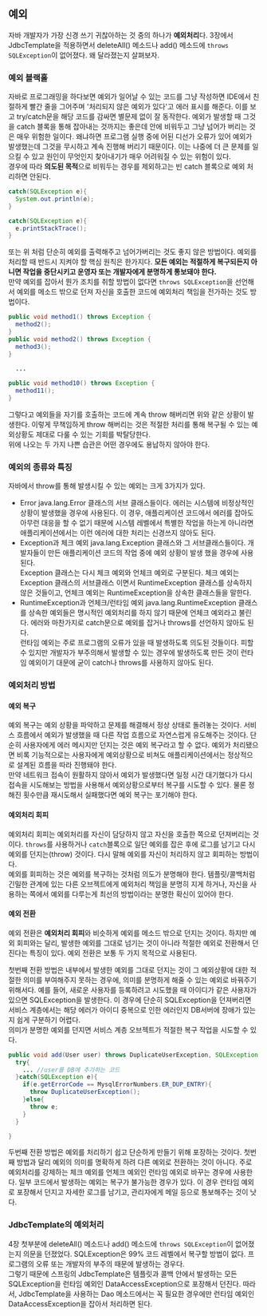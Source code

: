 ## 예외
자바 개발자가 가장 신경 쓰기 귀찮아하는 것 중의 하나가 **예외처리**다. 3장에서 JdbcTemplate을 적용하면서 deleteAll() 메소드나 add() 메소드에 ```throws SQLException```이 없어졌다.
왜 달라졌는지 살펴보자.

### 예외 블랙홀
자바로 프로그래밍을 하다보면 예외가 일어날 수 있는 코드를 그냥 작성하면 IDE에서 친절하게 빨간 줄을 그어주며 '처리되지 않은 예외가 있다'고 에러 표시를 해준다. 이를 보고 try/catch문을 해당 코드를 감싸면 별문제 없이 잘 동작한다. 
예외가 발생할 때 그것을 catch 블록을 통해 잡아내는 것까지는 좋은데 안에 비워두고 그냥 넘어가 버리는 것은 매우 위험한 일이다. 왜냐하면 프로그램 실행 중에 어된 디선가 오류가 있어 예외가 발생했는데 그것을 무시하고 계속 진행해 버리기 때문이다. 이는 나중에 더 큰 문제를 일으킬 수 있고 원인이 무엇인지 찾아내기가 매우 어려워질 수 있는 위험이 있다.  
경우에 따라 **의도된 목적**으로 비워두는 경우를 제외하고는 빈 catch 블록으로 예외 처리하면 안된다.  
~~~java 
catch(SQLException e){
  System.out.println(e);
}

catch(SQLException e){
  e.printStackTrace();
}
~~~
또는 위 처럼 단순히 예외를 출력해주고 넘어가버리는 것도 좋지 않은 방법이다. 예외를 처리할 때 반드시 지켜야 할 핵심 원칙은 한가지다. **모든 예외는 적절하게 복구되든지 아니면 작업을 중단시키고 운영자 또는 개발자에게 분명하게 통보돼야 한다.**  
만약 예외를 잡아서 뭔가 조치를 취할 방법이 없다면 ```throws SQLException```을 선언해서 예외를 메소드 밖으로 던져 자신을 호출한 코드에 예외처리 책임을 전가하는 것도 방법이다.  
~~~java
public void method1() throws Exception {
  method2();
}
public void method2() throws Exception {
  method3();
}

  ...
  
public void method10() throws Exception {
  method11();
}
~~~
그렇다고 예외들을 자기를 호출하는 코드에 계속 throw 해버리면 위와 같은 상황이 발생한다. 이렇게 무책임하게 throw 해버리는 것은 적절한 처리를 통해 복구될 수 있는 예외상황도 제대로 다룰 수 있는 기회를 박탈당한다.  
위에 나오는 두 가지 나쁜 습관은 어떤 경우에도 용납하지 않아야 한다.

### 예외의 종류와 특징
자바에서 throw를 통해 발생시킬 수 있는 예외는 크게 3가지가 있다.
+ Error
    java.lang.Error 클래스의 서브 클래스들이다. 에러는 시스템에 비정상적인 상황이 발생했을 경우에 사용된다. 이 경우, 애플리케이션 코드에서 에러를 잡아도 아무런 대응을 할 수 없기 때문에 시스템 레벨에서 특별한 작업을 하는게 아니라면 애플리케이션에서는 이런 에러에 대한 처리는 신경쓰지 않아도 된다.  
+ Exception과 체크 예외
    java.lang.Exception 클래스와 그 서브클래스들이다. 개발자들이 만든 애플리케이션 코드의 작업 중에 예외 상황이 발생 했을 경우에 사용된다.  
    Exception 클래스는 다시 체크 예외와 언체크 예외로 구분된다. 체크 예외는 Exception 클래스의 서브클래스 이면서 RuntimeException 클래스를 상속하지 않은 것들이고, 언체크 예외는 RuntimeException을 상속한 클래스들을 말한다.  
+ RuntimeException과 언체크/런타임 예외
    java.lang.RuntimeException 클래스를 상속한 예외들은 명시적인 예외처리를 하지 않기 때문에 언체크 예외라고 불린다. 에러와 마찬가지로 catch문으로 예외를 잡거나 throws를 선언하지 않아도 된다.  
    런타임 예외는 주로 프로그램의 오류가 있을 때 발생하도록 의도된 것들이다. 피할 수 있지만 개발자가 부주의해서 발생할 수 있는 경우에 발생하도록 만든 것이 런타임 예외이기 대문에 굳이 catch나 throws를 사용하지 않아도 된다.  
  
  

### 예외처리 방법

#### 예외 복구
예외 복구는 예외 상황을 파악하고 문제를 해결해서 정상 상태로 돌려놓는 것이다. 서비스 흐름에서 예외가 발생했을 때 다른 작업 흐름으로 자연스럽게 유도해주는 것이다. 단순히 사용자에게 에러 메시지만 던지는 것은 예외 복구라고 할 수 없다. 예외가 처리됐으면 비록 기능적으로는 사용자에게 예외상황으로 비쳐도 애플리케이션에서는 정상적으로 설계된 흐름을 따라 진행돼야 한다.  
만약 네트워크 접속이 원활하지 않아서 예외가 발생했다면 일정 시간 대기했다가 다시 접속을 시도해보는 방법을 사용해서 예외상황으로부터 복구를 시도할 수 있다. 물론 정해진 횟수만큼 재시도해서 실패했다면 예외 복구는 포기해야 한다.  
  
   
#### 예외처리 회피
예외처리 회피는 예외처리를 자신이 담당하지 않고 자신을 호출한 쪽으로 던져버리는 것이다. ```throws```를 사용하거나 ```catch```블록으로 일단 예외를 잡은 후에 로그를 남기고 다시 예외를 던지는(throw) 것이다. 다시 말해 예외를 자신이 처리하지 않고 회피하는 방법이다.  
예외를 회피하는 것은 예외를 복구하는 것처럼 의도가 분명해야 한다. 템플릿/콜백처럼 긴밀한 관계에 있는 다른 오브젝트에게 예외처리 책임을 분명히 지게 하거나, 자신을 사용하는 쪽에서 예외를 다루는게 최선의 방법이라는 분명한 확신이 있어야 한다.  
  
  
#### 예외 전환
예외 전환은 **예외처리 회피**와 비슷하게 예외를 메소드 밖으로 던지는 것이다. 하지만 예외 회피와는 달리, 발생한 예외를 그대로 넘기는 것이 아니라 적절한 예외로 전환해서 던진다는 특징이 있다. 예외 전환은 보통 두 가지 목적으로 사용된다.  
  
  
  
첫번째 전환 방법은 내부에서 발생한 예외를 그대로 던지는 것이 그 예외상황에 대한 적절한 의미를 부여해주지 못하는 경우에, 의미를 분명하게 해줄 수 있는 예외로 바꿔주기 위해서다.
예를 들어, 새로운 사용자를 등록하려고 시도했을 때 아이디가 같은 사용자가 있으면 SQLException을 발생한다. 이 경우에 단순히 SQLException을 던져버리면 서비스 계층에서는 해당 에러가 아이디 중복으로 인한 에러인지 DB서버에 장애가 있는지 쉽게 구분하기 어렵다.  
의미가 분명한 예외를 던지면 서비스 계층 오브젝트가 적절한 복구 작업을 시도할 수 있다.
~~~java
public void add(User user) throws DuplicateUserException, SQLException {
  try{
    ... //user를 DB에 추가하는 코드
  }catch(SQLException e){
    if(e.getErrorCode == MysqlErrorNumbers.ER_DUP_ENTRY){
      throw DuplicateUserException();
    }else{
      throw e;
    }
  }

}
~~~
 
 
두번째 전환 방법은 예외를 처리하기 쉽고 단순하게 만들기 위해 포장하는 것이다. 첫번째 방법과 달리 예외의 의미를 명확하게 하려 다른 예외로 전환하는 것이 아니다. 주로 예외처리를 강제하는 체크 예외를 언체크 예외인 런타임 예외로 바꾸는 경우에 사용한다. 
일부 코드에서 발생하는 예외는 복구가 불가능한 경우가 있다. 이 경우 런타임 예외로 포장해서 던지고 자세한 로그를 남기고, 관리자에게 메일 등으로 통보해주는 것이 낫다.  
  
### JdbcTemplate의 예외처리
4장 첫부분에 deleteAll() 메소드나 add() 메소드에 ```throws SQLException```이 없어졌는지 의문을 던졌었다. SQLException은 99% 코드 레벨에서 복구할 방법이 없다. 프로그램의 오류 또는 개발자의 부주의 때문에 발생하는 경우다.  
그렇기 때문에 스프링의 JdbcTemplate은 템플릿과 콜백 안에서 발생하는 모든 SQLException을 런타임 예외인 DataAccessException으로 포장해서 던진다. 따라서, JdbcTemplate을 사용하는 Dao 메소드에서는 꼭 필요한 경우에만 런타임 예외인 DataAccessException을 잡아서 처리하면 된다.  
  
  
